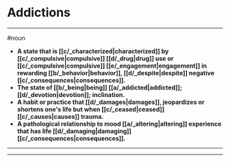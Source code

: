# Addictions
---
#noun
- **A state that is [[c/_characterized|characterized]] by [[c/_compulsive|compulsive]] [[d/_drug|drug]] use or [[c/_compulsive|compulsive]] [[e/_engagement|engagement]] in rewarding [[b/_behavior|behavior]], [[d/_despite|despite]] negative [[c/_consequences|consequences]].**
- **The state of [[b/_being|being]] [[a/_addicted|addicted]]; [[d/_devotion|devotion]]; inclination.**
- **A habit or practice that [[d/_damages|damages]], jeopardizes or shortens one's life but when [[c/_ceased|ceased]] [[c/_causes|causes]] trauma.**
- **A pathological relationship to mood [[a/_altering|altering]] experience that has life [[d/_damaging|damaging]] [[c/_consequences|consequences]].**
---
---
